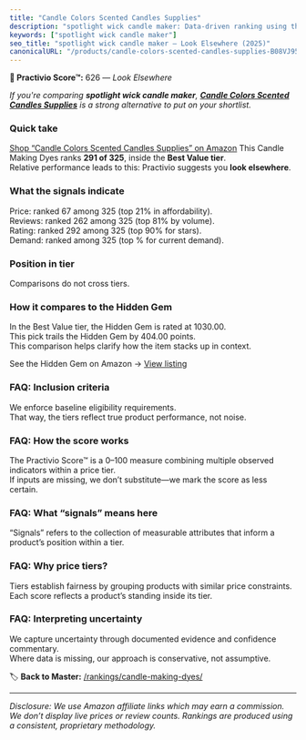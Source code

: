 ```yaml
---
title: "Candle Colors Scented Candles Supplies"
description: "spotlight wick candle maker: Data-driven ranking using the Practivio Score™. Positioned by quality, value, demand, findability, momentum."
keywords: ["spotlight wick candle maker"]
seo_title: "spotlight wick candle maker — Look Elsewhere (2025)"
canonicalURL: "/products/candle-colors-scented-candles-supplies-B08VJ95XYB/"
---
```


**🚫 Practivio Score™:** 626 — _Look Elsewhere_


*If you're comparing **spotlight wick candle maker**, **[Candle Colors Scented Candles Supplies](https://www.amazon.com/dp/B08VJ95XYB?tag=practivio-20)** is a strong alternative to put on your shortlist.*
### Quick take
[Shop “Candle Colors Scented Candles Supplies” on Amazon](https://www.amazon.com/dp/B08VJ95XYB?tag=practivio-20)
This Candle Making Dyes ranks **291 of 325**, inside the **Best Value tier**.  
Relative performance leads to this: Practivio suggests you **look elsewhere**.

### What the signals indicate
Price: ranked 67 among 325 (top 21% in affordability).  
Reviews: ranked 262 among 325 (top 81% by volume).  
Rating: ranked 292 among 325 (top 90% for stars).  
Demand: ranked  among 325 (top % for current demand).

### Position in tier
Comparisons do not cross tiers.

### How it compares to the Hidden Gem
In the Best Value tier, the Hidden Gem is rated at 1030.00.  
This pick trails the Hidden Gem by 404.00 points.  
This comparison helps clarify how the item stacks up in context.  

See the Hidden Gem on Amazon → [View listing](https://www.amazon.com/dp/B084Q23M8Z?tag=practivio-20)

### FAQ: Inclusion criteria
We enforce baseline eligibility requirements.  
That way, the tiers reflect true product performance, not noise.

### FAQ: How the score works
The Practivio Score™ is a 0–100 measure combining multiple observed indicators within a price tier.  
If inputs are missing, we don’t substitute—we mark the score as less certain.

### FAQ: What “signals” means here
“Signals” refers to the collection of measurable attributes that inform a product’s position within a tier.

### FAQ: Why price tiers?
Tiers establish fairness by grouping products with similar price constraints.  
Each score reflects a product’s standing inside its tier.

### FAQ: Interpreting uncertainty
We capture uncertainty through documented evidence and confidence commentary.  
Where data is missing, our approach is conservative, not assumptive.


🏷️ **Back to Master:** [/rankings/candle-making-dyes/](/rankings/candle-making-dyes/)

---
_Disclosure: We use Amazon affiliate links which may earn a commission. We don’t display live prices or review counts. Rankings are produced using a consistent, proprietary methodology._
